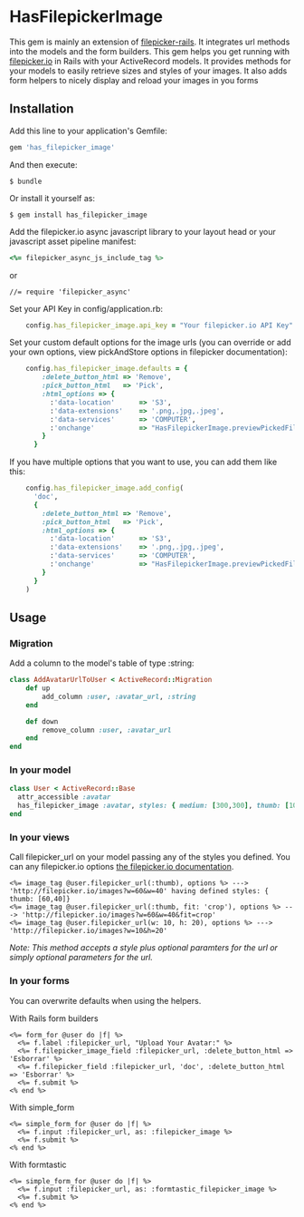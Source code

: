 # HasFilepickerImage

This gem is mainly an extension of [filepicker-rails](https://github.com/Filepicker/filepicker-rails). It integrates url methods into the models and the form builders.
This gem helps you get running with [filepicker.io](http://filepicker.io) in Rails with your ActiveRecord models.
It provides methods for your models to easily retrieve sizes and styles of your images.
It also adds form helpers to nicely display and reload your images in you forms

## Installation

Add this line to your application's Gemfile:

```ruby
gem 'has_filepicker_image'
```

And then execute:


```
$ bundle
```

Or install it yourself as:

```
$ gem install has_filepicker_image
```


Add the filepicker.io async javascript library to your layout head or your javascript asset pipeline manifest:

```ruby
<%= filepicker_async_js_include_tag %>
```
or
```
//= require 'filepicker_async'
```



Set your API Key in config/application.rb:
```ruby
    config.has_filepicker_image.api_key = "Your filepicker.io API Key"
```

Set your custom default options for the image urls (you can override or add your own options, view pickAndStore options in filepicker documentation):
```ruby
    config.has_filepicker_image.defaults = {
        :delete_button_html => 'Remove',
        :pick_button_html   => 'Pick',
        :html_options => {
          :'data-location'      => 'S3',
          :'data-extensions'    => '.png,.jpg,.jpeg',
          :'data-services'      => 'COMPUTER',
          :'onchange'           => "HasFilepickerImage.previewPickedFile(event);"
        }
      }
```

If you have multiple options that you want to use, you can add them like this:
```ruby
    config.has_filepicker_image.add_config(
      'doc',
      {
        :delete_button_html => 'Remove',
        :pick_button_html   => 'Pick',
        :html_options => {
          :'data-location'      => 'S3',
          :'data-extensions'    => '.png,.jpg,.jpeg',
          :'data-services'      => 'COMPUTER',
          :'onchange'           => "HasFilepickerImage.previewPickedFile(event);"
        }
      }
    )
```

## Usage
### Migration

Add a column to the model's table of type :string:

```ruby
class AddAvatarUrlToUser < ActiveRecord::Migration
    def up
        add_column :user, :avatar_url, :string
    end

    def down
        remove_column :user, :avatar_url
    end
end
```


### In your model

```ruby
class User < ActiveRecord::Base
  attr_accessible :avatar
  has_filepicker_image :avatar, styles: { medium: [300,300], thumb: [100,100] }
end
```

### In your views

Call filepicker_url on your model passing any of the styles you defined. You can any filepicker.io options [the filepicker.io documentation](https://developers.filepicker.io/docs/web/#fpurl-images).

```erb
<%= image_tag @user.filepicker_url(:thumb), options %> ---> 'http://filepicker.io/images?w=60&w=40' having defined styles: { thumb: [60,40]}
<%= image_tag @user.filepicker_url(:thumb, fit: 'crop'), options %> ---> 'http://filepicker.io/images?w=60&w=40&fit=crop'
<%= image_tag @user.filepicker_url(w: 10, h: 20), options %> ---> 'http://filepicker.io/images?w=10&h=20'
```
_Note: This method accepts a style plus optional paramters for the url or simply optional parameters for the url._

### In your forms

You can overwrite defaults when using the helpers.

With Rails form builders
```erb
<%= form_for @user do |f| %>
  <%= f.label :filepicker_url, "Upload Your Avatar:" %>
  <%= f.filepicker_image_field :filepicker_url, :delete_button_html => 'Esborrar' %>
  <%= f.filepicker_field :filepicker_url, 'doc', :delete_button_html => 'Esborrar' %>
  <%= f.submit %>
<% end %>
```

With simple_form
```erb
<%= simple_form_for @user do |f| %>
  <%= f.input :filepicker_url, as: :filepicker_image %>
  <%= f.submit %>
<% end %>
```

With formtastic
```erb
<%= simple_form_for @user do |f| %>
  <%= f.input :filepicker_url, as: :formtastic_filepicker_image %>
  <%= f.submit %>
<% end %>
```


